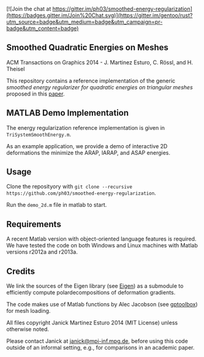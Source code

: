 [![Join the chat at https://gitter.im/ph03/smoothed-energy-regularization](https://badges.gitter.im/Join%20Chat.svg)](https://gitter.im/gentoo/rust?utm_source=badge&utm_medium=badge&utm_campaign=pr-badge&utm_content=badge)

Smoothed Quadratic Energies on Meshes
-------------------------------------
ACM Transactions on Graphics 2014 - J. Martinez Esturo, C. Rössl, and H. Theisel

This repository contains a reference implementation of the generic *smoothed
energy regularizer for quadratic energies on triangular meshes* proposed in
this [paper].

MATLAB Demo Implementation
--------------------------
The energy regularization reference implementation is given in
`TriSystemSmoothEnergy.m`.

As an example application, we provide a demo of interactive 2D deformations the
minimize the ARAP, lARAP, and ASAP energies.

Usage
-----
Clone the reposityory with
`git clone --recursive https://github.com/ph03/smoothed-energy-regularization`.

Run the `demo_2d.m` file in matlab to start.

Requirements
------------
A recent Matlab version with object-oriented language features is required. We
have tested the code on both Windows and Linux machines with Matlab versions
r2012a and r2013a.

Credits
-------
We link the sources of the Eigen library (see [Eigen]) as a submodule to
efficiently compute polardecompositions of deformation gradients.

The code makes use of Matlab functions by Alec Jacobson (see [gptoolbox]) for
mesh loading.

All files copyright Janick Martinez Esturo 2014 (MIT License) unless
otherwise noted.

Please contact Janick at <janick@mpi-inf.mpg.de>, before using this code outside
of an informal setting, e.g., for comparisons in an academic paper.

[paper]: http://www.mpi-inf.mpg.de/~jmartine/pubdetails/MartinezEsturo2014.html
[Eigen]: http://eigen.tuxfamily.org
[gptoolbox]: https://github.com/alecjacobson/gptoolbox
